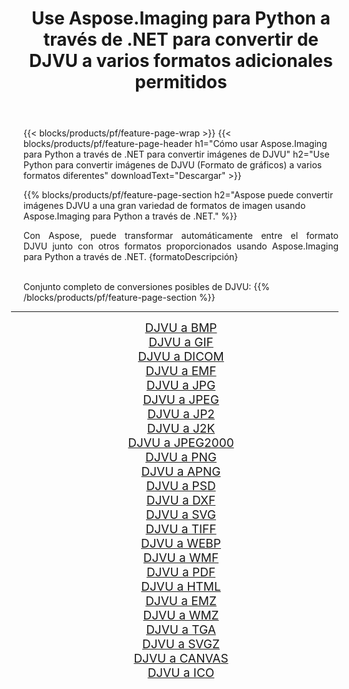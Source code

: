 ﻿---
title: Use Aspose.Imaging para Python a través de .NET para convertir de DJVU a varios formatos adicionales permitidos 
weight: 3920
url: /es/python-net/conversion/from/djvu 
lang: es
langdirlevel: 2
locales: zh-hans,ja,it,ru,de,es,fr,nl,id,lt,pl,pt,vi,tr,ko,zh-hant,ar,hi,th,sv,cs,uk,he
description: Puede transformar rápidamente de DJVU(Formato de gráficos) a varios formatos usando Aspose.Imaging para Python a través de .NET.
---

{{< blocks/products/pf/feature-page-wrap >}}
{{< blocks/products/pf/feature-page-header h1="Cómo usar Aspose.Imaging para Python a través de .NET para convertir imágenes de DJVU" h2="Use Python para convertir imágenes de DJVU (Formato de gráficos) a varios formatos diferentes" downloadText="Descargar" >}}


{{% blocks/products/pf/feature-page-section  h2="Aspose puede convertir imágenes DJVU a una gran variedad de formatos de imagen usando Aspose.Imaging para Python a través de .NET." %}}
<p align=justify>Con Aspose, puede transformar automáticamente entre el formato DJVU junto con otros formatos proporcionados usando Aspose.Imaging para Python a través de .NET. {formatoDescripción}</p>
<br/>
Conjunto completo de conversiones posibles de DJVU:
{{% /blocks/products/pf/feature-page-section %}}
<div class="container-fluid productfamilypage bg-gray">
    <div class="convertypes bg-gray agp-content section">
        <div class="container">
		<hr style="margin-left:-20px;"/>
		<div class="row other-converters" style="gap: 10px;font-size: 19px;text-align:center;">
		    <div class='col-md-2 other-converter remove-lp remove-rp'><a href="/imaging/es/python-net/conversion/djvu-to-bmp" style="padding:15px;">DJVU a BMP</a></div><div class='col-md-2 other-converter remove-lp remove-rp'><a href="/imaging/es/python-net/conversion/djvu-to-gif" style="padding:15px;">DJVU a GIF</a></div><div class='col-md-2 other-converter remove-lp remove-rp'><a href="/imaging/es/python-net/conversion/djvu-to-dicom" style="padding:15px;">DJVU a DICOM</a></div><div class='col-md-2 other-converter remove-lp remove-rp'><a href="/imaging/es/python-net/conversion/djvu-to-emf" style="padding:15px;">DJVU a EMF</a></div><div class='col-md-2 other-converter remove-lp remove-rp'><a href="/imaging/es/python-net/conversion/djvu-to-jpg" style="padding:15px;">DJVU a JPG</a></div><div class='col-md-2 other-converter remove-lp remove-rp'><a href="/imaging/es/python-net/conversion/djvu-to-jpeg" style="padding:15px;">DJVU a JPEG</a></div><div class='col-md-2 other-converter remove-lp remove-rp'><a href="/imaging/es/python-net/conversion/djvu-to-jp2" style="padding:15px;">DJVU a JP2</a></div><div class='col-md-2 other-converter remove-lp remove-rp'><a href="/imaging/es/python-net/conversion/djvu-to-j2k" style="padding:15px;">DJVU a J2K</a></div><div class='col-md-2 other-converter remove-lp remove-rp'><a href="/imaging/es/python-net/conversion/djvu-to-jpeg2000" style="padding:15px;">DJVU a JPEG2000</a></div><div class='col-md-2 other-converter remove-lp remove-rp'><a href="/imaging/es/python-net/conversion/djvu-to-png" style="padding:15px;">DJVU a PNG</a></div><div class='col-md-2 other-converter remove-lp remove-rp'><a href="/imaging/es/python-net/conversion/djvu-to-apng" style="padding:15px;">DJVU a APNG</a></div><div class='col-md-2 other-converter remove-lp remove-rp'><a href="/imaging/es/python-net/conversion/djvu-to-psd" style="padding:15px;">DJVU a PSD</a></div><div class='col-md-2 other-converter remove-lp remove-rp'><a href="/imaging/es/python-net/conversion/djvu-to-dxf" style="padding:15px;">DJVU a DXF</a></div><div class='col-md-2 other-converter remove-lp remove-rp'><a href="/imaging/es/python-net/conversion/djvu-to-svg" style="padding:15px;">DJVU a SVG</a></div><div class='col-md-2 other-converter remove-lp remove-rp'><a href="/imaging/es/python-net/conversion/djvu-to-tiff" style="padding:15px;">DJVU a TIFF</a></div><div class='col-md-2 other-converter remove-lp remove-rp'><a href="/imaging/es/python-net/conversion/djvu-to-webp" style="padding:15px;">DJVU a WEBP</a></div><div class='col-md-2 other-converter remove-lp remove-rp'><a href="/imaging/es/python-net/conversion/djvu-to-wmf" style="padding:15px;">DJVU a WMF</a></div><div class='col-md-2 other-converter remove-lp remove-rp'><a href="/imaging/es/python-net/conversion/djvu-to-pdf" style="padding:15px;">DJVU a PDF</a></div><div class='col-md-2 other-converter remove-lp remove-rp'><a href="/imaging/es/python-net/conversion/djvu-to-html" style="padding:15px;">DJVU a HTML</a></div><div class='col-md-2 other-converter remove-lp remove-rp'><a href="/imaging/es/python-net/conversion/djvu-to-emz" style="padding:15px;">DJVU a EMZ</a></div><div class='col-md-2 other-converter remove-lp remove-rp'><a href="/imaging/es/python-net/conversion/djvu-to-wmz" style="padding:15px;">DJVU a WMZ</a></div><div class='col-md-2 other-converter remove-lp remove-rp'><a href="/imaging/es/python-net/conversion/djvu-to-tga" style="padding:15px;">DJVU a TGA</a></div><div class='col-md-2 other-converter remove-lp remove-rp'><a href="/imaging/es/python-net/conversion/djvu-to-svgz" style="padding:15px;">DJVU a SVGZ</a></div><div class='col-md-2 other-converter remove-lp remove-rp'><a href="/imaging/es/python-net/conversion/djvu-to-canvas" style="padding:15px;">DJVU a CANVAS</a></div><div class='col-md-2 other-converter remove-lp remove-rp'><a href="/imaging/es/python-net/conversion/djvu-to-ico" style="padding:15px;">DJVU a ICO</a></div>
                </div>
        </div>
    </div>
</div>
<br/>

